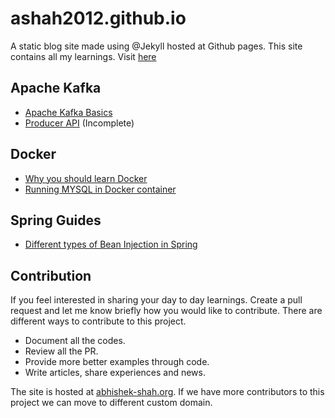 # ashah2012.github.io


A static blog site made using @Jekyll hosted at Github pages. 
This site contains all my learnings. 
Visit [here](http://abhishek-shah.org)

## Apache Kafka
* [Apache Kafka Basics](http://abhishek-shah.org/kafka/apache-kafka.html)
* [Producer API](http://abhishek-shah.org/kafka/apache-kafka-producer-api.html) (Incomplete)

## Docker
* [Why you should learn Docker](http://abhishek-shah.org/docker/Why-you-should-learn-Docker.html)
* [Running MYSQL in Docker container](http://abhishek-shah.org/docker/docker-mysql-image.html)

## Spring Guides 
* [Different types of Bean Injection in Spring](http://abhishek-shah.org/java/spring/Spring-Dependency-injection.html)

## Contribution

If you feel interested in sharing your day to day learnings. Create a pull request and let me know briefly how you would like to contribute. 
There are different ways to contribute to this project.

* Document all the codes.
* Review all the PR.
* Provide more better examples through code.
* Write articles, share experiences and news. 

The site is hosted at [abhishek-shah.org](https://abhishek-shah.org). If we have more contributors to this project we can move to different custom domain.
